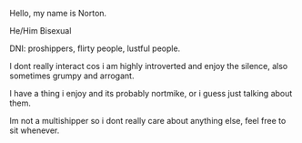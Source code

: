 Hello, my name is Norton.

He/Him  Bisexual 



DNI: proshippers, flirty people, lustful people.

I dont really interact cos i am highly introverted and enjoy the silence, also sometimes grumpy and arrogant.

I have a thing i enjoy and its probably nortmike, or i guess just talking about them.


Im not a multishipper so i dont really care about anything else, feel free to sit whenever.
